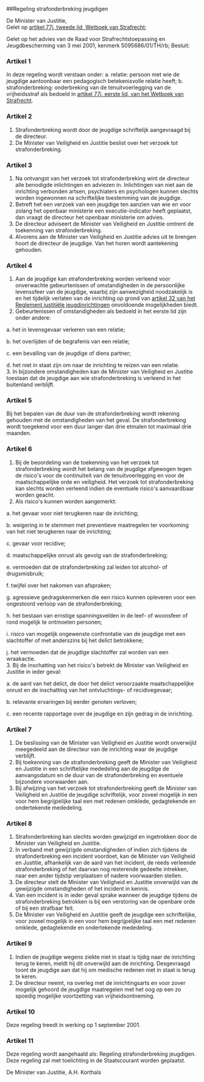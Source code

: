 <meta http-equiv='Content-Type' content='text/html; charset=utf-8' />

##Regeling strafonderbreking jeugdigen 

De Minister van Justitie,  
Gelet op [artikel 77j, tweede lid, Wetboek van Strafrecht](../../../../../wet/wet/van/3/maart/1881/BWBR0001854/README.md);

Gelet op het advies van de Raad voor Strafrechtstoepassing en Jeugdbescherming van 3 mei 2001, kenmerk 5095686/01/TH/rb;
Besluit:     

### Artikel  1  

In deze regeling wordt verstaan onder: a. relatie:   persoon met wie de jeugdige aantoonbaar een pedagogisch betekenisvolle relatie heeft;  b. strafonderbreking:   onderbreking van de tenuitvoerlegging van de vrijheidsstraf als bedoeld in [artikel 77j, eerste lid, van het Wetboek van Strafrecht](../../../../../wet/wet/van/3/maart/1881/BWBR0001854/README.md).    

### Artikel  2  

1.  Strafonderbreking wordt door de jeugdige schriftelijk aangevraagd bij de directeur.   
2.  De Minister van Veiligheid en Justitie beslist over het verzoek tot strafonderbreking.   

### Artikel  3  

1.  Na ontvangst van het verzoek tot strafonderbreking wint de directeur alle benodigde inlichtingen en adviezen in. Inlichtingen van niet aan de inrichting verbonden artsen, psychiaters en psychologen kunnen slechts worden ingewonnen na schriftelijke toestemming van de jeugdige.   
2.  Betreft het een verzoek van een jeugdige ten aanzien van wie en voor zolang het openbaar ministerie een executie-indicator heeft geplaatst, dan vraagt de directeur het openbaar ministerie om advies.   
3.  De directeur adviseert de Minister van Veiligheid en Justitie omtrent de toekenning van strafonderbreking.   
4.  Alvorens aan de Minister van Veiligheid en Justitie advies uit te brengen hoort de directeur de jeugdige. Van het horen wordt aantekening gehouden.   

### Artikel  4  

1.  Aan de jeugdige kan strafonderbreking worden verleend voor onverwachte gebeurtenissen of omstandigheden in de persoonlijke levenssfeer van de jeugdige, waarbij zijn aanwezigheid noodzakelijk is en het tijdelijk verlaten van de inrichting op grond van [artikel 32 van het Reglement justitiële jeugdinrichtingen](../../../../../AMvB/reglement/justitiële/jeugdinrichtingen/BWBR0012647/README.md) onvoldoende mogelijkheden biedt.   
2.  Gebeurtenissen of omstandigheden als bedoeld in het eerste lid zijn onder andere: 

a.  het in levensgevaar verkeren van een relatie; 

b.  het overlijden of de begrafenis van een relatie; 

c.  een bevalling van de jeugdige of diens partner; 

d.  het niet in staat zijn om naar de inrichting te reizen van een relatie.    
3.  In bijzondere omstandigheden kan de Minister van Veiligheid en Justitie toestaan dat de jeugdige aan wie strafonderbreking is verleend in het buitenland verblijft.   

### Artikel  5  

Bij het bepalen van de duur van de strafonderbreking wordt rekening gehouden met de omstandigheden van het geval. De strafonderbreking wordt toegekend voor een duur langer dan drie etmalen tot maximaal drie maanden.  

### Artikel  6  

1.  Bij de beoordeling van de toekenning van het verzoek tot strafonderbreking wordt het belang van de jeugdige afgewogen tegen de risico's voor de continuïteit van de tenuitvoerlegging en voor de maatschappelijke orde en veiligheid. Het verzoek tot strafonderbreking kan slechts worden verleend indien de eventuele risico's aanvaardbaar worden geacht.   
2.  Als risico's kunnen worden aangemerkt: 

a.  het gevaar voor niet terugkeren naar de inrichting; 

b.  weigering in te stemmen met preventieve maatregelen ter voorkoming van het niet terugkeren naar de inrichting; 

c.  gevaar voor recidive; 

d.  maatschappelijke onrust als gevolg van de strafonderbreking; 

e.  vermoeden dat de strafonderbreking zal leiden tot alcohol- of drugsmisbruik; 

f.  twijfel over het nakomen van afspraken; 

g.  agressieve gedragskenmerken die een risico kunnen opleveren voor een ongestoord verloop van de strafonderbreking; 

h.  het bestaan van ernstige spanningsvelden in de leef- of woonsfeer of rond mogelijk te ontmoeten personen; 

i.  risico van mogelijk ongewenste confrontatie van de jeugdige met een slachtoffer of met anderszins bij het delict betrokkene; 

j.  het vermoeden dat de jeugdige slachtoffer zal worden van een wraakactie.    
3.  Bij de inschatting van het risico's betrekt de Minister van Veiligheid en Justitie in ieder geval: 

a.  de aard van het delict, de door het delict veroorzaakte maatschappelijke onrust en de inschatting van het ontvluchtings- of recidivegevaar; 

b.  relevante ervaringen bij eerder genoten verloven; 

c.  een recente rapportage over de jeugdige en zijn gedrag in de inrichting.    

### Artikel  7  

1.  De beslissing van de Minister van Veiligheid en Justitie wordt onverwijld meegedeeld aan de directeur van de inrichting waar de jeugdige verblijft.   
2.  Bij toekenning van de strafonderbreking geeft de Minister van Veiligheid en Justitie in een schriftelijke mededeling aan de jeugdige de aanvangsdatum en de duur van de strafonderbreking en eventuele bijzondere voorwaarden aan.   
3.  Bij afwijzing van het verzoek tot strafonderbreking geeft de Minister van Veiligheid en Justitie de jeugdige schriftelijk, voor zoveel mogelijk in een voor hem begrijpelijke taal een met redenen omklede, gedagtekende en ondertekende mededeling.   

### Artikel  8  

1.  Strafonderbreking kan slechts worden gewijzigd en ingetrokken door de Minister van Veiligheid en Justitie.   
2.  In verband met gewijzigde omstandigheden of indien zich tijdens de strafonderbreking een incident voordoet, kan de Minister van Veiligheid en Justitie, afhankelijk van de aard van het incident, de reeds verleende strafonderbreking of het daarvan nog resterende gedeelte intrekken, naar een ander tijdstip verplaatsen of nadere voorwaarden stellen.   
3.  De directeur stelt de Minister van Veiligheid en Justitie onverwijld van de gewijzigde omstandigheden of het incident in kennis.   
4.  Van een incident is in ieder geval sprake wanneer de jeugdige tijdens de strafonderbreking betrokken is bij een verstoring van de openbare orde of bij een strafbaar feit.   
5.  De Minister van Veiligheid en Justitie geeft de jeugdige een schriftelijke, voor zoveel mogelijk in een voor hem begrijpelijke taal een met redenen omklede, gedagtekende en ondertekende mededeling.   

### Artikel  9  

1.  Indien de jeugdige wegens ziekte niet in staat is tijdig naar de inrichting terug te keren, meldt hij dit onverwijld aan de inrichting. Desgevraagd toont de jeugdige aan dat hij om medische redenen niet in staat is terug te keren.   
2.  De directeur neemt, na overleg met de inrichtingsarts en voor zover mogelijk gehoord de jeugdige maatregelen met het oog op een zo spoedig mogelijke voortzetting van vrijheidsontneming.   

### Artikel  10  

Deze regeling treedt in werking op 1 september 2001.  

### Artikel  11  

Deze regeling wordt aangehaald als: Regeling strafonderbreking jeugdigen. 
Deze regeling zal met toelichting in de Staatscourant worden geplaatst.   

De 
Minister van Justitie, 
A.H.  Korthals      
